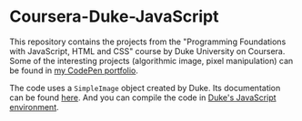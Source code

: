 # Coursera-Duke-JavaScript

This repository contains the projects from the "Programming Foundations with JavaScript, HTML and CSS" course by Duke University on Coursera. Some of the interesting projects (algorithmic image, pixel manipulation) can be found in [my CodePen portfolio](http://codepen.io/hanzhu/).

The code uses a `SimpleImage` object created by Duke. Its documentation can be found [here](http://www.dukelearntoprogram.com/course1/doc/). And you can compile the code in [Duke's JavaScript environment](http://www.dukelearntoprogram.com/course1/example/index.php).
